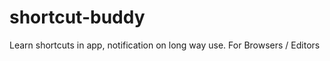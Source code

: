 shortcut-buddy
==============

Learn shortcuts in app, notification on long way use. For Browsers / Editors
